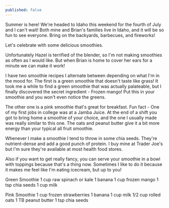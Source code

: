 ```yaml
---
published: false
---
```

Summer is here! We're headed to Idaho this weekend for the fourth of July and I can't wait! Both mine and Brian's families live in Idaho, and it will be so fun to see everyone. Bring on the backyards, barbecues, and fireworks! 

Let's celebrate with some delicious smoothies. 

Unfortunately Hazel is terrified of the blender, so I'm not making smoothies as often as I would like. But when Brian is home to cover her ears for a minute we can make it work! 

I have two smoothie recipes I alternate between depending on what I'm in the mood for. The first is a green smoothie that doesn't taste like grass! It took me a while to find a green smoothie that was actually palateable, but I finally discovered the secret ingredient - Frozen mango! Put this in your smoothie and you won't even notice the greens.  

The other one is a pink smoothie that's great for breakfast. Fun fact - One of my first jobs in college was at a Jamba Juice. At the end of a shift you got to bring home a smoothie of your choice, and the one I usually made was really similar to this one. The oats and peanut butter give it a bit more energy than your typical all fruit smoothie. 

Whenever I make a smoothie I tend to throw in some chia seeds. They're nutrient-dense and add a good punch of protein. I buy mine at Trader Joe's but I'm sure they're available at most health food stores. 

Also if you want to get really fancy, you can serve your smoothie in a bowl with toppings because that's a thing now. Sometimes I like to do it because it makes me feel like I'm eating icecream, but up to you! 

Green Smoothie
1 cup raw spinach or kale
1 banana
1 cup frozen mango
1 tsp chia seeds
1 cup milk

Pink Smoothie
1 cup frozen strawberries
1 banana
1 cup milk
1/2 cup rolled oats
1 TB peanut butter
1 tsp chia seeds


